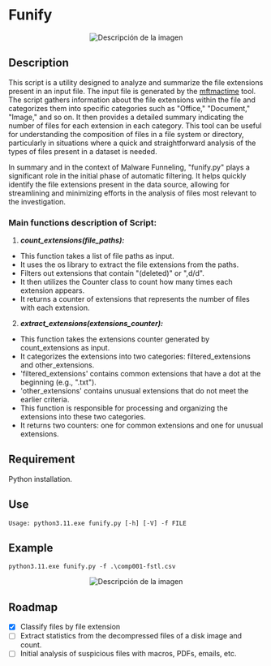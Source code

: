 
# Funify

<p align="center">
  <img src="https://github.com/alpine-sec/funify/assets/16635866/50fe93b2-2f53-4f07-9b78-f7633540bef5" alt="Descripción de la imagen">
</p>

## Description
This script is a utility designed to analyze and summarize the file extensions present in an input file. The input file is generated by the [mftmactime](https://github.com/kero99/mftmactime) tool. The script gathers information about the file extensions within the file and categorizes them into specific categories such as "Office," "Document," "Image," and so on. It then provides a detailed summary indicating the number of files for each extension in each category. This tool can be useful for understanding the composition of files in a file system or directory, particularly in situations where a quick and straightforward analysis of the types of files present in a dataset is needed.

In summary and in the context of Malware Funneling, "funify.py" plays a significant role in the initial phase of automatic filtering. It helps quickly identify the file extensions present in the data source, allowing for streamlining and minimizing efforts in the analysis of files most relevant to the investigation.

### Main functions description of Script:


1. ***count_extensions(file_paths):***

- This function takes a list of file paths as input.
- It uses the os library to extract the file extensions from the paths.
- Filters out extensions that contain "(deleted)" or ",d/d".
- It then utilizes the Counter class to count how many times each extension appears.
- It returns a counter of extensions that represents the number of files with each extension.
  
2. ***extract_extensions(extensions_counter):***

- This function takes the extensions counter generated by count_extensions as input.
- It categorizes the extensions into two categories: filtered_extensions and other_extensions.
- 'filtered_extensions' contains common extensions that have a dot at the beginning (e.g., ".txt").
- 'other_extensions' contains unusual extensions that do not meet the earlier criteria.
- This function is responsible for processing and organizing the extensions into these two categories.
- It returns two counters: one for common extensions and one for unusual extensions.


## Requirement
Python installation.

## Use
```
Usage: python3.11.exe funify.py [-h] [-V] -f FILE
```
## Example
```
python3.11.exe funify.py -f .\comp001-fstl.csv
```
<p align="center">
  <img src="https://github.com/alpine-sec/funify/assets/16635866/fb74c603-d9b6-4f50-8b2c-03b3288f5030" alt="Descripción de la imagen">
</p>

## Roadmap

- [x] Classify files by file extension
- [ ] Extract statistics from the decompressed files of a disk image and count.
- [ ] Initial analysis of suspicious files with macros, PDFs, emails, etc.
